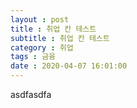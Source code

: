 ```yaml
---
layout : post
title : 취업 칸 테스트
subtitle : 취업 칸 테스트
category : 취업
tags : 금융
date : 2020-04-07 16:01:00
---
```



asdfasdfa
